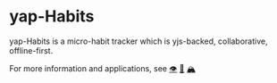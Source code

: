 # yap-Habits

yap-Habits is a micro-habit tracker which is yjs-backed, collaborative, offline-first.

For more information and applications, see [👁️](https://apps.heeere.com/) [🐙](https://github.com/twitwi/yap-applications) [🏔️](https://codeberg.org/twitwi/yap-applications)

